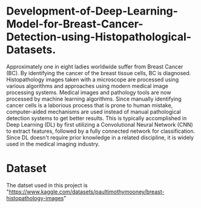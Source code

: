 # Development-of-Deep-Learning-Model-for-Breast-Cancer-Detection-using-Histopathological-Datasets.
Approximately one in eight ladies worldwide suffer from Breast Cancer (BC). By identifying the cancer of the breast tissue cells, BC is diagnosed. Histopathology images taken with a microscope are processed using various algorithms and approaches using modern medical image processing systems. Medical images and pathology tools are now processed by machine learning algorithms. Since manually identifying cancer cells is a laborious process that is prone to human mistake, computer-aided mechanisms are used instead of manual pathological detection systems to get better results. This is typically accomplished in Deep Learning (DL) by first utilizing a Convolutional Neural Network (CNN) to extract features, followed by a fully connected network for classification. Since DL doesn't require prior knowledge in a related discipline, it is widely used in the medical imaging industry.

# Dataset
The datset used in this project is "https://www.kaggle.com/datasets/paultimothymooney/breast-histopathology-images"
